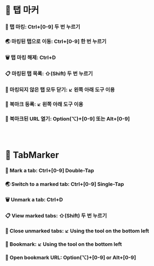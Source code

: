 # 📌 탭 마커
### 📌 탭 마킹: Ctrl+[0-9] 두 번 누르기
### 🌏 마킹된 탭으로 이동: Ctrl+[0-9] 한 번 누르기
### 🗑️ 탭 마킹 해제: Ctrl+D
### 📋 마킹된 탭 목록: ⇧(Shift) 두 번 누르기
### 🧹 마킹되지 않은 탭 모두 닫기: ↙️ 왼쪽 아래 도구 이용
### 🔗 북마크 등록: ↙️ 왼쪽 아래 도구 이용
### 🔗 북마크된 URL 열기: Option(⌥)+[0-9] 또는 Alt+[0-9]

<br><br>
# 📌 TabMarker
### 📌 Mark a tab: Ctrl+[0-9] Double-Tap
### 🌏 Switch to a marked tab: Ctrl+[0-9] Single-Tap
### 🗑️ Unmark a tab: Ctrl+D
### 📋 View marked tabs: ⇧(Shift) 두 번 누르기
### 🧹 Close unmarked tabs: ↙️ Using the tool on the bottom left
### 🔗 Bookmark: ↙️ Using the tool on the bottom left
### 🔗 Open bookmark URL: Option(⌥)+[0-9] or Alt+[0-9]
